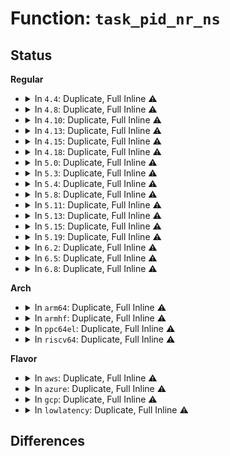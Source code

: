 # Function: <code>task_pid_nr_ns</code>

## Status
<b>Regular</b>
<ul>
<li>
<details>
<summary>In <code>4.4</code>: Duplicate, Full Inline ⚠️</summary>

**Collision:** Static Duplication

**Inline:** Full

**Transformation:** False

**Instances:**

```
In kernel/signal.c (ffffffff8108e884)
Location: include/linux/sched.h:1920
Inline: True
Inline callers:
  - kernel/signal.c:send_signal
  - kernel/signal.c:do_notify_parent_cldstop
  - kernel/signal.c:do_notify_parent
```
```
In kernel/taskstats.c (ffffffff8113ecd3)
Location: include/linux/sched.h:1920
Inline: True
Inline callers:
  - kernel/taskstats.c:taskstats_exit
```
```
In kernel/tsacct.c (ffffffff8113f124)
Location: include/linux/sched.h:1920
Inline: True
Inline callers:
  - kernel/tsacct.c:bacct_add_tsk
```
```
In kernel/events/core.c (ffffffff81178b1e)
Location: include/linux/sched.h:1920
Inline: True
Inline callers:
  - kernel/events/core.c:__perf_event_header__init_id
  - kernel/events/core.c:perf_log_itrace_start
  - kernel/events/core.c:perf_event_switch_output
  - kernel/events/core.c:perf_event_task_output
  - kernel/events/core.c:perf_event_task_output
  - kernel/events/core.c:perf_event_read_event
  - kernel/events/core.c:perf_event_comm_output
  - kernel/events/core.c:perf_event_mmap_output
```
```
In fs/exec.c (ffffffff8121433b)
Location: include/linux/sched.h:1920
Inline: True
```
```
In fs/proc/base.c (ffffffff8127e59f)
Location: include/linux/sched.h:1920
Inline: True
Inline callers:
  - fs/proc/base.c:proc_task_readdir
```
```
In fs/proc/array.c (ffffffff81280e15)
Location: include/linux/sched.h:1920
Inline: True
Inline callers:
  - fs/proc/array.c:proc_pid_status
  - fs/proc/array.c:proc_pid_status
```
```
In fs/proc/thread_self.c (ffffffff81283d3a)
Location: include/linux/sched.h:1920
Inline: True
Inline callers:
  - fs/proc/thread_self.c:proc_thread_self_readlink
  - fs/proc/thread_self.c:proc_thread_self_follow_link
```
</details>
</li>
<li>
<details>
<summary>In <code>4.8</code>: Duplicate, Full Inline ⚠️</summary>

**Collision:** Static Duplication

**Inline:** Full

**Transformation:** False

**Instances:**

```
In kernel/signal.c (ffffffff8109198a)
Location: include/linux/sched.h:2059
Inline: True
Inline callers:
  - kernel/signal.c:do_notify_parent_cldstop
  - kernel/signal.c:do_notify_parent
  - kernel/signal.c:send_signal
```
```
In kernel/taskstats.c (ffffffff81147306)
Location: include/linux/sched.h:2059
Inline: True
Inline callers:
  - kernel/taskstats.c:taskstats_exit
```
```
In kernel/tsacct.c (ffffffff8114772a)
Location: include/linux/sched.h:2059
Inline: True
Inline callers:
  - kernel/tsacct.c:bacct_add_tsk
```
```
In kernel/events/core.c (ffffffff811894d0)
Location: include/linux/sched.h:2059
Inline: True
Inline callers:
  - kernel/events/core.c:perf_log_itrace_start
  - kernel/events/core.c:perf_event_switch_output
  - kernel/events/core.c:perf_event_mmap_output
  - kernel/events/core.c:perf_event_comm_output
  - kernel/events/core.c:perf_event_task_output
  - kernel/events/core.c:perf_event_task_output
  - kernel/events/core.c:perf_event_read_event
  - kernel/events/core.c:__perf_event_header__init_id
```
```
In fs/exec.c (ffffffff8123b0cd)
Location: include/linux/sched.h:2059
Inline: True
```
```
In fs/proc/base.c (ffffffff812ab5b3)
Location: include/linux/sched.h:2059
Inline: True
Inline callers:
  - fs/proc/base.c:proc_task_readdir
```
```
In fs/proc/array.c (ffffffff812adebf)
Location: include/linux/sched.h:2059
Inline: True
Inline callers:
  - fs/proc/array.c:proc_pid_status
  - fs/proc/array.c:proc_pid_status
```
```
In fs/proc/thread_self.c (ffffffff812b0e57)
Location: include/linux/sched.h:2059
Inline: True
Inline callers:
  - fs/proc/thread_self.c:proc_thread_self_get_link
  - fs/proc/thread_self.c:proc_thread_self_readlink
```
</details>
</li>
<li>
<details>
<summary>In <code>4.10</code>: Duplicate, Full Inline ⚠️</summary>

**Collision:** Static Duplication

**Inline:** Full

**Transformation:** False

**Instances:**

```
In kernel/signal.c (ffffffff8109691a)
Location: include/linux/sched.h:2146
Inline: True
Inline callers:
  - kernel/signal.c:do_notify_parent_cldstop
  - kernel/signal.c:do_notify_parent
  - kernel/signal.c:send_signal
```
```
In kernel/taskstats.c (ffffffff811511a6)
Location: include/linux/sched.h:2146
Inline: True
Inline callers:
  - kernel/taskstats.c:taskstats_exit
```
```
In kernel/tsacct.c (ffffffff811515ca)
Location: include/linux/sched.h:2146
Inline: True
Inline callers:
  - kernel/tsacct.c:bacct_add_tsk
```
```
In kernel/events/core.c (ffffffff811988a0)
Location: include/linux/sched.h:2146
Inline: True
Inline callers:
  - kernel/events/core.c:perf_log_itrace_start
  - kernel/events/core.c:perf_event_switch_output
  - kernel/events/core.c:perf_event_mmap_output
  - kernel/events/core.c:perf_event_comm_output
  - kernel/events/core.c:perf_event_task_output
  - kernel/events/core.c:perf_event_task_output
  - kernel/events/core.c:perf_event_read_event
  - kernel/events/core.c:__perf_event_header__init_id
```
```
In fs/exec.c (ffffffff8124dea9)
Location: include/linux/sched.h:2146
Inline: True
```
```
In fs/proc/base.c (ffffffff812c0c93)
Location: include/linux/sched.h:2146
Inline: True
Inline callers:
  - fs/proc/base.c:proc_task_readdir
```
```
In fs/proc/array.c (ffffffff812c3842)
Location: include/linux/sched.h:2146
Inline: True
Inline callers:
  - fs/proc/array.c:proc_pid_status
  - fs/proc/array.c:proc_pid_status
```
```
In fs/proc/thread_self.c (ffffffff812c66f7)
Location: include/linux/sched.h:2146
Inline: True
Inline callers:
  - fs/proc/thread_self.c:proc_thread_self_get_link
```
</details>
</li>
<li>
<details>
<summary>In <code>4.13</code>: Duplicate, Full Inline ⚠️</summary>

**Collision:** Static Duplication

**Inline:** Full

**Transformation:** False

**Instances:**

```
In kernel/signal.c (ffffffff81093c31)
Location: include/linux/sched.h:1151
Inline: True
Inline callers:
  - kernel/signal.c:do_notify_parent_cldstop
  - kernel/signal.c:do_notify_parent
  - kernel/signal.c:send_signal
```
```
In kernel/taskstats.c (ffffffff8115381b)
Location: include/linux/sched.h:1151
Inline: True
Inline callers:
  - kernel/taskstats.c:taskstats_exit
```
```
In kernel/tsacct.c (ffffffff81153c4d)
Location: include/linux/sched.h:1151
Inline: True
Inline callers:
  - kernel/tsacct.c:bacct_add_tsk
```
```
In kernel/events/core.c (ffffffff811a067c)
Location: include/linux/sched.h:1151
Inline: True
Inline callers:
  - kernel/events/core.c:perf_log_itrace_start
  - kernel/events/core.c:perf_event_switch_output
  - kernel/events/core.c:perf_event_mmap_output
  - kernel/events/core.c:perf_event_namespaces_output
  - kernel/events/core.c:perf_event_comm_output
  - kernel/events/core.c:perf_event_task_output
  - kernel/events/core.c:perf_event_task_output
  - kernel/events/core.c:perf_event_read_event
  - kernel/events/core.c:__perf_event_header__init_id
```
```
In fs/exec.c (ffffffff81259efb)
Location: include/linux/sched.h:1151
Inline: True
```
```
In fs/proc/base.c (ffffffff812ce078)
Location: include/linux/sched.h:1151
Inline: True
Inline callers:
  - fs/proc/base.c:proc_task_readdir
```
```
In fs/proc/array.c (ffffffff812d0acf)
Location: include/linux/sched.h:1151
Inline: True
Inline callers:
  - fs/proc/array.c:proc_pid_status
  - fs/proc/array.c:proc_pid_status
```
```
In fs/proc/thread_self.c (ffffffff812d38fc)
Location: include/linux/sched.h:1151
Inline: True
Inline callers:
  - fs/proc/thread_self.c:proc_thread_self_get_link
```
</details>
</li>
<li>
<details>
<summary>In <code>4.15</code>: Duplicate, Full Inline ⚠️</summary>

**Collision:** Static Duplication

**Inline:** Full

**Transformation:** False

**Instances:**

```
In kernel/signal.c (ffffffff8109ab21)
Location: include/linux/sched.h:1151
Inline: True
Inline callers:
  - kernel/signal.c:do_notify_parent_cldstop
  - kernel/signal.c:do_notify_parent
  - kernel/signal.c:send_signal
```
```
In kernel/sched/debug.c (ffffffff810d92ef)
Location: include/linux/sched.h:1151
Inline: True
Inline callers:
  - kernel/sched/debug.c:proc_sched_show_task
  - kernel/sched/debug.c:proc_sched_show_task
```
```
In kernel/taskstats.c (ffffffff8116001b)
Location: include/linux/sched.h:1151
Inline: True
Inline callers:
  - kernel/taskstats.c:taskstats_exit
```
```
In kernel/tsacct.c (ffffffff8116044d)
Location: include/linux/sched.h:1151
Inline: True
Inline callers:
  - kernel/tsacct.c:bacct_add_tsk
```
```
In fs/exec.c (ffffffff8127c19b)
Location: include/linux/sched.h:1151
Inline: True
```
```
In fs/proc/base.c (ffffffff812f28ce)
Location: include/linux/sched.h:1151
Inline: True
Inline callers:
  - fs/proc/base.c:proc_task_readdir
```
```
In fs/proc/array.c (ffffffff812f5306)
Location: include/linux/sched.h:1151
Inline: True
Inline callers:
  - fs/proc/array.c:proc_pid_status
  - fs/proc/array.c:proc_pid_status
```
```
In fs/proc/thread_self.c (ffffffff812f812c)
Location: include/linux/sched.h:1151
Inline: True
Inline callers:
  - fs/proc/thread_self.c:proc_thread_self_get_link
```
</details>
</li>
<li>
<details>
<summary>In <code>4.18</code>: Duplicate, Full Inline ⚠️</summary>

**Collision:** Static Duplication

**Inline:** Full

**Transformation:** False

**Instances:**

```
In kernel/signal.c (ffffffff8109ea54)
Location: include/linux/sched.h:1243
Inline: True
Inline callers:
  - kernel/signal.c:do_notify_parent_cldstop
  - kernel/signal.c:do_notify_parent
  - kernel/signal.c:send_signal
```
```
In kernel/sched/debug.c (ffffffff810e02eb)
Location: include/linux/sched.h:1243
Inline: True
Inline callers:
  - kernel/sched/debug.c:proc_sched_show_task
  - kernel/sched/debug.c:proc_sched_show_task
```
```
In kernel/taskstats.c (ffffffff8116ef57)
Location: include/linux/sched.h:1243
Inline: True
Inline callers:
  - kernel/taskstats.c:taskstats_exit
```
```
In kernel/tsacct.c (ffffffff8116f394)
Location: include/linux/sched.h:1243
Inline: True
Inline callers:
  - kernel/tsacct.c:bacct_add_tsk
```
```
In fs/exec.c (ffffffff812a2e31)
Location: include/linux/sched.h:1243
Inline: True
```
```
In fs/proc/base.c (ffffffff8131f72b)
Location: include/linux/sched.h:1243
Inline: True
Inline callers:
  - fs/proc/base.c:proc_task_readdir
```
```
In fs/proc/array.c (ffffffff81322685)
Location: include/linux/sched.h:1243
Inline: True
Inline callers:
  - fs/proc/array.c:proc_pid_status
  - fs/proc/array.c:proc_pid_status
```
```
In fs/proc/thread_self.c (ffffffff81325467)
Location: include/linux/sched.h:1243
Inline: True
Inline callers:
  - fs/proc/thread_self.c:proc_thread_self_get_link
```
</details>
</li>
<li>
<details>
<summary>In <code>5.0</code>: Duplicate, Full Inline ⚠️</summary>

**Collision:** Static Duplication

**Inline:** Full

**Transformation:** False

**Instances:**

```
In kernel/signal.c (ffffffff810a6d58)
Location: include/linux/sched.h:1245
Inline: True
Inline callers:
  - kernel/signal.c:do_notify_parent_cldstop
  - kernel/signal.c:do_notify_parent
  - kernel/signal.c:send_signal
```
```
In kernel/sched/debug.c (ffffffff810eaa6b)
Location: include/linux/sched.h:1245
Inline: True
Inline callers:
  - kernel/sched/debug.c:proc_sched_show_task
  - kernel/sched/debug.c:proc_sched_show_task
```
```
In kernel/taskstats.c (ffffffff8117ca57)
Location: include/linux/sched.h:1245
Inline: True
Inline callers:
  - kernel/taskstats.c:taskstats_exit
```
```
In kernel/tsacct.c (ffffffff8117ce94)
Location: include/linux/sched.h:1245
Inline: True
Inline callers:
  - kernel/tsacct.c:bacct_add_tsk
```
```
In fs/exec.c (ffffffff812b7dc9)
Location: include/linux/sched.h:1245
Inline: True
```
```
In fs/proc/base.c (ffffffff8133685b)
Location: include/linux/sched.h:1245
Inline: True
Inline callers:
  - fs/proc/base.c:proc_task_readdir
```
```
In fs/proc/array.c (ffffffff8133979a)
Location: include/linux/sched.h:1245
Inline: True
Inline callers:
  - fs/proc/array.c:proc_pid_status
  - fs/proc/array.c:proc_pid_status
```
```
In fs/proc/thread_self.c (ffffffff8133c607)
Location: include/linux/sched.h:1245
Inline: True
Inline callers:
  - fs/proc/thread_self.c:proc_thread_self_get_link
```
</details>
</li>
<li>
<details>
<summary>In <code>5.3</code>: Duplicate, Full Inline ⚠️</summary>

**Collision:** Static Duplication

**Inline:** Full

**Transformation:** False

**Instances:**

```
In kernel/signal.c (ffffffff810ace1a)
Location: include/linux/sched.h:1317
Inline: True
Inline callers:
  - kernel/signal.c:do_notify_parent_cldstop
  - kernel/signal.c:do_notify_parent
```
```
In kernel/sched/debug.c (ffffffff810f186b)
Location: include/linux/sched.h:1317
Inline: True
Inline callers:
  - kernel/sched/debug.c:proc_sched_show_task
  - kernel/sched/debug.c:proc_sched_show_task
```
```
In kernel/taskstats.c (ffffffff81189908)
Location: include/linux/sched.h:1317
Inline: True
Inline callers:
  - kernel/taskstats.c:taskstats_exit
```
```
In kernel/tsacct.c (ffffffff81189d55)
Location: include/linux/sched.h:1317
Inline: True
Inline callers:
  - kernel/tsacct.c:bacct_add_tsk
```
```
In fs/exec.c (ffffffff812d42cd)
Location: include/linux/sched.h:1317
Inline: True
```
```
In fs/proc/base.c (ffffffff8135e947)
Location: include/linux/sched.h:1317
Inline: True
Inline callers:
  - fs/proc/base.c:proc_task_readdir
```
```
In fs/proc/array.c (ffffffff81360778)
Location: include/linux/sched.h:1317
Inline: True
Inline callers:
  - fs/proc/array.c:task_state
  - fs/proc/array.c:task_state
```
```
In fs/proc/thread_self.c (ffffffff81364857)
Location: include/linux/sched.h:1317
Inline: True
Inline callers:
  - fs/proc/thread_self.c:proc_thread_self_get_link
```
</details>
</li>
<li>
<details>
<summary>In <code>5.4</code>: Duplicate, Full Inline ⚠️</summary>

**Collision:** Static Duplication

**Inline:** Full

**Transformation:** False

**Instances:**

```
In kernel/signal.c (ffffffff810b343a)
Location: include/linux/sched.h:1311
Inline: True
Inline callers:
  - kernel/signal.c:do_notify_parent_cldstop
  - kernel/signal.c:do_notify_parent
```
```
In kernel/sched/debug.c (ffffffff810fd52b)
Location: include/linux/sched.h:1311
Inline: True
Inline callers:
  - kernel/sched/debug.c:proc_sched_show_task
  - kernel/sched/debug.c:proc_sched_show_task
```
```
In kernel/taskstats.c (ffffffff8119584b)
Location: include/linux/sched.h:1311
Inline: True
Inline callers:
  - kernel/taskstats.c:taskstats_exit
```
```
In kernel/tsacct.c (ffffffff81195c65)
Location: include/linux/sched.h:1311
Inline: True
Inline callers:
  - kernel/tsacct.c:bacct_add_tsk
```
```
In fs/exec.c (ffffffff812e5e5d)
Location: include/linux/sched.h:1311
Inline: True
```
```
In fs/proc/base.c (ffffffff81376ba7)
Location: include/linux/sched.h:1311
Inline: True
Inline callers:
  - fs/proc/base.c:proc_task_readdir
```
```
In fs/proc/array.c (ffffffff813789d8)
Location: include/linux/sched.h:1311
Inline: True
Inline callers:
  - fs/proc/array.c:task_state
  - fs/proc/array.c:task_state
```
```
In fs/proc/thread_self.c (ffffffff8137cae7)
Location: include/linux/sched.h:1311
Inline: True
Inline callers:
  - fs/proc/thread_self.c:proc_thread_self_get_link
```
</details>
</li>
<li>
<details>
<summary>In <code>5.8</code>: Duplicate, Full Inline ⚠️</summary>

**Collision:** Static Duplication

**Inline:** Full

**Transformation:** False

**Instances:**

```
In kernel/signal.c (ffffffff810bbe62)
Location: include/linux/sched.h:1352
Inline: True
Inline callers:
  - kernel/signal.c:do_notify_parent_cldstop
  - kernel/signal.c:do_notify_parent
```
```
In kernel/sched/debug.c (ffffffff81107ccb)
Location: include/linux/sched.h:1352
Inline: True
Inline callers:
  - kernel/sched/debug.c:proc_sched_show_task
  - kernel/sched/debug.c:proc_sched_show_task
```
```
In kernel/taskstats.c (ffffffff811aabcf)
Location: include/linux/sched.h:1352
Inline: True
Inline callers:
  - kernel/taskstats.c:taskstats_exit
```
```
In kernel/tsacct.c (ffffffff811aae40)
Location: include/linux/sched.h:1352
Inline: True
Inline callers:
  - kernel/tsacct.c:bacct_add_tsk
```
```
In kernel/bpf/helpers.c (ffffffff81214d59)
Location: include/linux/sched.h:1352
Inline: True
Inline callers:
  - kernel/bpf/helpers.c:bpf_get_ns_current_pid_tgid
```
```
In fs/exec.c (ffffffff8131cc0b)
Location: include/linux/sched.h:1352
Inline: True
Inline callers:
  - fs/exec.c:exec_binprm
```
```
In fs/proc/base.c (ffffffff813bf865)
Location: include/linux/sched.h:1352
Inline: True
Inline callers:
  - fs/proc/base.c:proc_task_readdir
```
```
In fs/proc/array.c (ffffffff813c1ab9)
Location: include/linux/sched.h:1352
Inline: True
Inline callers:
  - fs/proc/array.c:task_state
  - fs/proc/array.c:task_state
```
```
In fs/proc/thread_self.c (ffffffff813c647a)
Location: include/linux/sched.h:1352
Inline: True
Inline callers:
  - fs/proc/thread_self.c:proc_thread_self_get_link
```
</details>
</li>
<li>
<details>
<summary>In <code>5.11</code>: Duplicate, Full Inline ⚠️</summary>

**Collision:** Static Duplication

**Inline:** Full

**Transformation:** False

**Instances:**

```
In kernel/signal.c (ffffffff810b7132)
Location: include/linux/sched.h:1411
Inline: True
Inline callers:
  - kernel/signal.c:do_notify_parent_cldstop
  - kernel/signal.c:do_notify_parent
```
```
In kernel/sched/debug.c (ffffffff811064db)
Location: include/linux/sched.h:1411
Inline: True
Inline callers:
  - kernel/sched/debug.c:proc_sched_show_task
  - kernel/sched/debug.c:proc_sched_show_task
```
```
In kernel/taskstats.c (ffffffff811a817f)
Location: include/linux/sched.h:1411
Inline: True
Inline callers:
  - kernel/taskstats.c:taskstats_exit
```
```
In kernel/tsacct.c (ffffffff811a83f0)
Location: include/linux/sched.h:1411
Inline: True
Inline callers:
  - kernel/tsacct.c:bacct_add_tsk
```
```
In kernel/bpf/helpers.c (ffffffff812168f9)
Location: include/linux/sched.h:1411
Inline: True
Inline callers:
  - kernel/bpf/helpers.c:bpf_get_ns_current_pid_tgid
```
```
In fs/exec.c (ffffffff81327d97)
Location: include/linux/sched.h:1411
Inline: True
Inline callers:
  - fs/exec.c:exec_binprm
```
```
In fs/proc/base.c (ffffffff813d16ef)
Location: include/linux/sched.h:1411
Inline: True
Inline callers:
  - fs/proc/base.c:proc_task_readdir
```
```
In fs/proc/array.c (ffffffff813d39b4)
Location: include/linux/sched.h:1411
Inline: True
Inline callers:
  - fs/proc/array.c:task_state
  - fs/proc/array.c:task_state
```
```
In fs/proc/thread_self.c (ffffffff813d842f)
Location: include/linux/sched.h:1411
Inline: True
Inline callers:
  - fs/proc/thread_self.c:proc_thread_self_get_link
```
</details>
</li>
<li>
<details>
<summary>In <code>5.13</code>: Duplicate, Full Inline ⚠️</summary>

**Collision:** Static Duplication

**Inline:** Full

**Transformation:** False

**Instances:**

```
In kernel/signal.c (ffffffff810b8732)
Location: include/linux/sched.h:1433
Inline: True
Inline callers:
  - kernel/signal.c:do_notify_parent_cldstop
  - kernel/signal.c:do_notify_parent
```
```
In kernel/sched/debug.c (ffffffff8110851b)
Location: include/linux/sched.h:1433
Inline: True
Inline callers:
  - kernel/sched/debug.c:proc_sched_show_task
  - kernel/sched/debug.c:proc_sched_show_task
```
```
In kernel/taskstats.c (ffffffff811a8bd2)
Location: include/linux/sched.h:1433
Inline: True
Inline callers:
  - kernel/taskstats.c:taskstats_exit
```
```
In kernel/tsacct.c (ffffffff811a8f70)
Location: include/linux/sched.h:1433
Inline: True
Inline callers:
  - kernel/tsacct.c:bacct_add_tsk
```
```
In kernel/bpf/helpers.c (ffffffff81219636)
Location: include/linux/sched.h:1433
Inline: True
Inline callers:
  - kernel/bpf/helpers.c:bpf_get_ns_current_pid_tgid
```
```
In fs/exec.c (ffffffff8132dcc7)
Location: include/linux/sched.h:1433
Inline: True
Inline callers:
  - fs/exec.c:exec_binprm
```
```
In fs/proc/base.c (ffffffff813d85e5)
Location: include/linux/sched.h:1433
Inline: True
Inline callers:
  - fs/proc/base.c:proc_task_readdir
```
```
In fs/proc/array.c (ffffffff813da7e4)
Location: include/linux/sched.h:1433
Inline: True
Inline callers:
  - fs/proc/array.c:task_state
  - fs/proc/array.c:task_state
```
```
In fs/proc/thread_self.c (ffffffff813df2ca)
Location: include/linux/sched.h:1433
Inline: True
Inline callers:
  - fs/proc/thread_self.c:proc_thread_self_get_link
```
</details>
</li>
<li>
<details>
<summary>In <code>5.15</code>: Duplicate, Full Inline ⚠️</summary>

**Collision:** Static Duplication

**Inline:** Full

**Transformation:** False

**Instances:**

```
In kernel/signal.c (ffffffff810cac22)
Location: include/linux/sched.h:1531
Inline: True
Inline callers:
  - kernel/signal.c:do_notify_parent_cldstop
  - kernel/signal.c:do_notify_parent
```
```
In kernel/sched/debug.c (ffffffff8112668b)
Location: include/linux/sched.h:1531
Inline: True
Inline callers:
  - kernel/sched/debug.c:proc_sched_show_task
  - kernel/sched/debug.c:proc_sched_show_task
```
```
In kernel/taskstats.c (ffffffff811d271e)
Location: include/linux/sched.h:1531
Inline: True
Inline callers:
  - kernel/taskstats.c:taskstats_exit
```
```
In kernel/tsacct.c (ffffffff811d2ac5)
Location: include/linux/sched.h:1531
Inline: True
Inline callers:
  - kernel/tsacct.c:bacct_add_tsk
```
```
In kernel/bpf/helpers.c (ffffffff8124fcf6)
Location: include/linux/sched.h:1531
Inline: True
Inline callers:
  - kernel/bpf/helpers.c:bpf_get_ns_current_pid_tgid
```
```
In fs/exec.c (ffffffff8137b4a7)
Location: include/linux/sched.h:1531
Inline: True
Inline callers:
  - fs/exec.c:exec_binprm
```
```
In fs/proc/base.c (ffffffff81429d15)
Location: include/linux/sched.h:1531
Inline: True
Inline callers:
  - fs/proc/base.c:proc_task_readdir
```
```
In fs/proc/array.c (ffffffff8142bf1e)
Location: include/linux/sched.h:1531
Inline: True
Inline callers:
  - fs/proc/array.c:task_state
  - fs/proc/array.c:task_state
```
```
In fs/proc/thread_self.c (ffffffff81430c7a)
Location: include/linux/sched.h:1531
Inline: True
Inline callers:
  - fs/proc/thread_self.c:proc_thread_self_get_link
```
</details>
</li>
<li>
<details>
<summary>In <code>5.19</code>: Duplicate, Full Inline ⚠️</summary>

**Collision:** Static Duplication

**Inline:** Full

**Transformation:** False

**Instances:**

```
In kernel/signal.c (ffffffff810e40a5)
Location: include/linux/sched.h:1543
Inline: True
Inline callers:
  - kernel/signal.c:do_notify_parent_cldstop
  - kernel/signal.c:do_notify_parent
```
```
In kernel/sched/build_utility.c (ffffffff81146dcb)
Location: include/linux/sched.h:1543
Inline: True
Inline callers:
  - kernel/sched/build_utility.c:proc_sched_show_task
  - kernel/sched/build_utility.c:proc_sched_show_task
```
```
In kernel/taskstats.c (ffffffff81206fbe)
Location: include/linux/sched.h:1543
Inline: True
Inline callers:
  - kernel/taskstats.c:taskstats_exit
```
```
In kernel/tsacct.c (ffffffff81207449)
Location: include/linux/sched.h:1543
Inline: True
Inline callers:
  - kernel/tsacct.c:bacct_add_tsk
```
```
In kernel/bpf/helpers.c (ffffffff81297184)
Location: include/linux/sched.h:1543
Inline: True
Inline callers:
  - kernel/bpf/helpers.c:bpf_get_ns_current_pid_tgid
```
```
In fs/exec.c (ffffffff813fa564)
Location: include/linux/sched.h:1543
Inline: True
Inline callers:
  - fs/exec.c:exec_binprm
```
```
In fs/proc/base.c (ffffffff814a31a1)
Location: include/linux/sched.h:1543
Inline: True
Inline callers:
  - fs/proc/base.c:proc_task_readdir
```
```
In fs/proc/array.c (ffffffff814a5b59)
Location: include/linux/sched.h:1543
Inline: True
Inline callers:
  - fs/proc/array.c:task_state
  - fs/proc/array.c:task_state
```
```
In fs/proc/thread_self.c (ffffffff814aa9ca)
Location: include/linux/sched.h:1543
Inline: True
Inline callers:
  - fs/proc/thread_self.c:proc_thread_self_get_link
```
</details>
</li>
<li>
<details>
<summary>In <code>6.2</code>: Duplicate, Full Inline ⚠️</summary>

**Collision:** Static Duplication

**Inline:** Full

**Transformation:** False

**Instances:**

```
In kernel/signal.c (ffffffff81104725)
Location: include/linux/sched.h:1565
Inline: True
Inline callers:
  - kernel/signal.c:do_notify_parent_cldstop
  - kernel/signal.c:do_notify_parent
```
```
In kernel/sched/build_utility.c (ffffffff8117480b)
Location: include/linux/sched.h:1565
Inline: True
Inline callers:
  - kernel/sched/build_utility.c:proc_sched_show_task
  - kernel/sched/build_utility.c:proc_sched_show_task
```
```
In kernel/taskstats.c (ffffffff8124f32e)
Location: include/linux/sched.h:1565
Inline: True
Inline callers:
  - kernel/taskstats.c:taskstats_exit
```
```
In kernel/tsacct.c (ffffffff8124f7d9)
Location: include/linux/sched.h:1565
Inline: True
Inline callers:
  - kernel/tsacct.c:bacct_add_tsk
```
```
In kernel/bpf/helpers.c (ffffffff812f1f94)
Location: include/linux/sched.h:1565
Inline: True
Inline callers:
  - kernel/bpf/helpers.c:bpf_get_ns_current_pid_tgid
```
```
In fs/exec.c (ffffffff81484094)
Location: include/linux/sched.h:1565
Inline: True
Inline callers:
  - fs/exec.c:exec_binprm
```
```
In fs/proc/base.c (ffffffff81538421)
Location: include/linux/sched.h:1565
Inline: True
Inline callers:
  - fs/proc/base.c:proc_task_readdir
```
```
In fs/proc/array.c (ffffffff8153b169)
Location: include/linux/sched.h:1565
Inline: True
Inline callers:
  - fs/proc/array.c:task_state
  - fs/proc/array.c:task_state
```
```
In fs/proc/thread_self.c (ffffffff8154065a)
Location: include/linux/sched.h:1565
Inline: True
Inline callers:
  - fs/proc/thread_self.c:proc_thread_self_get_link
```
</details>
</li>
<li>
<details>
<summary>In <code>6.5</code>: Duplicate, Full Inline ⚠️</summary>

**Collision:** Static Duplication

**Inline:** Full

**Transformation:** False

**Instances:**

```
In kernel/signal.c (ffffffff811109a5)
Location: include/linux/sched.h:1574
Inline: True
Inline callers:
  - kernel/signal.c:do_notify_parent_cldstop
  - kernel/signal.c:do_notify_parent
```
```
In kernel/sched/build_utility.c (ffffffff81185414)
Location: include/linux/sched.h:1574
Inline: True
Inline callers:
  - kernel/sched/build_utility.c:proc_sched_show_task
  - kernel/sched/build_utility.c:proc_sched_show_task
```
```
In kernel/taskstats.c (ffffffff812666de)
Location: include/linux/sched.h:1574
Inline: True
Inline callers:
  - kernel/taskstats.c:taskstats_exit
```
```
In kernel/tsacct.c (ffffffff81266b89)
Location: include/linux/sched.h:1574
Inline: True
Inline callers:
  - kernel/tsacct.c:bacct_add_tsk
```
```
In kernel/bpf/helpers.c (ffffffff8131eb1a)
Location: include/linux/sched.h:1574
Inline: True
Inline callers:
  - kernel/bpf/helpers.c:bpf_get_ns_current_pid_tgid
```
```
In fs/exec.c (ffffffff814b89a4)
Location: include/linux/sched.h:1574
Inline: True
Inline callers:
  - fs/exec.c:exec_binprm
```
```
In fs/proc/base.c (ffffffff81570664)
Location: include/linux/sched.h:1574
Inline: True
Inline callers:
  - fs/proc/base.c:proc_task_readdir
```
```
In fs/proc/array.c (ffffffff81573476)
Location: include/linux/sched.h:1574
Inline: True
Inline callers:
  - fs/proc/array.c:task_state
  - fs/proc/array.c:task_state
```
```
In fs/proc/thread_self.c (ffffffff81578a1a)
Location: include/linux/sched.h:1574
Inline: True
Inline callers:
  - fs/proc/thread_self.c:proc_thread_self_get_link
```
</details>
</li>
<li>
<details>
<summary>In <code>6.8</code>: Duplicate, Full Inline ⚠️</summary>

**Collision:** Static Duplication

**Inline:** Full

**Transformation:** False

**Instances:**

```
In kernel/signal.c (ffffffff8111a305)
Location: include/linux/pid.h:233
Inline: True
Inline callers:
  - kernel/signal.c:do_notify_parent_cldstop
  - kernel/signal.c:do_notify_parent
```
```
In kernel/sched/build_utility.c (ffffffff81193b74)
Location: include/linux/pid.h:233
Inline: True
Inline callers:
  - kernel/sched/build_utility.c:proc_sched_show_task
  - kernel/sched/build_utility.c:proc_sched_show_task
```
```
In kernel/taskstats.c (ffffffff812805ce)
Location: include/linux/pid.h:233
Inline: True
Inline callers:
  - kernel/taskstats.c:taskstats_exit
```
```
In kernel/tsacct.c (ffffffff81280aac)
Location: include/linux/pid.h:233
Inline: True
Inline callers:
  - kernel/tsacct.c:bacct_add_tsk
```
```
In kernel/trace/bpf_trace.c (ffffffff812e53e2)
Location: include/linux/pid.h:233
Inline: True
Inline callers:
  - kernel/trace/bpf_trace.c:bpf_uprobe_multi_link_fill_link_info
```
```
In kernel/bpf/helpers.c (ffffffff81340f4a)
Location: include/linux/pid.h:233
Inline: True
Inline callers:
  - kernel/bpf/helpers.c:bpf_get_ns_current_pid_tgid
```
```
In fs/exec.c (ffffffff814eaeb4)
Location: include/linux/pid.h:233
Inline: True
Inline callers:
  - fs/exec.c:exec_binprm
```
```
In fs/proc/base.c (ffffffff815a910d)
Location: include/linux/pid.h:233
Inline: True
Inline callers:
  - fs/proc/base.c:proc_task_readdir
```
```
In fs/proc/array.c (ffffffff815abc39)
Location: include/linux/pid.h:233
Inline: True
Inline callers:
  - fs/proc/array.c:task_state
  - fs/proc/array.c:task_state
```
```
In fs/proc/thread_self.c (ffffffff815b119a)
Location: include/linux/pid.h:233
Inline: True
Inline callers:
  - fs/proc/thread_self.c:proc_thread_self_get_link
```
</details>
</li>
</ul>
<b>Arch</b>
<ul>
<li>
<details>
<summary>In <code>arm64</code>: Duplicate, Full Inline ⚠️</summary>

**Collision:** Static Duplication

**Inline:** Full

**Transformation:** False

**Instances:**

```
In kernel/signal.c (ffff80001010f274)
Location: include/linux/sched.h:1311
Inline: True
Inline callers:
  - kernel/signal.c:do_notify_parent_cldstop
  - kernel/signal.c:do_notify_parent
```
```
In kernel/sched/debug.c (ffff800010162dd4)
Location: include/linux/sched.h:1311
Inline: True
Inline callers:
  - kernel/sched/debug.c:proc_sched_show_task
  - kernel/sched/debug.c:proc_sched_show_task
```
```
In kernel/taskstats.c (ffff80001020db00)
Location: include/linux/sched.h:1311
Inline: True
Inline callers:
  - kernel/taskstats.c:taskstats_exit
```
```
In kernel/tsacct.c (ffff80001020df38)
Location: include/linux/sched.h:1311
Inline: True
Inline callers:
  - kernel/tsacct.c:bacct_add_tsk
```
```
In fs/exec.c (ffff80001038e1a4)
Location: include/linux/sched.h:1311
Inline: True
```
```
In fs/proc/base.c (ffff8000104421b0)
Location: include/linux/sched.h:1311
Inline: True
Inline callers:
  - fs/proc/base.c:proc_task_readdir
```
```
In fs/proc/array.c (ffff800010445078)
Location: include/linux/sched.h:1311
Inline: True
Inline callers:
  - fs/proc/array.c:task_state
  - fs/proc/array.c:task_state
```
```
In fs/proc/thread_self.c (ffff80001044943c)
Location: include/linux/sched.h:1311
Inline: True
Inline callers:
  - fs/proc/thread_self.c:proc_thread_self_get_link
```
</details>
</li>
<li>
<details>
<summary>In <code>armhf</code>: Duplicate, Full Inline ⚠️</summary>

**Collision:** Static Duplication

**Inline:** Full

**Transformation:** False

**Instances:**

```
In kernel/signal.c (c0366fb0)
Location: include/linux/sched.h:1311
Inline: True
Inline callers:
  - kernel/signal.c:do_notify_parent_cldstop
  - kernel/signal.c:do_notify_parent
```
```
In kernel/sched/debug.c (c03af3f0)
Location: include/linux/sched.h:1311
Inline: True
Inline callers:
  - kernel/sched/debug.c:proc_sched_show_task
  - kernel/sched/debug.c:proc_sched_show_task
```
```
In kernel/taskstats.c (c044c4ec)
Location: include/linux/sched.h:1311
Inline: True
Inline callers:
  - kernel/taskstats.c:taskstats_exit
```
```
In kernel/tsacct.c (c044ca0c)
Location: include/linux/sched.h:1311
Inline: True
Inline callers:
  - kernel/tsacct.c:bacct_add_tsk
```
```
In fs/exec.c (c0575c00)
Location: include/linux/sched.h:1311
Inline: True
Inline callers:
  - fs/exec.c:__do_execve_file
```
```
In fs/proc/base.c (c0607a14)
Location: include/linux/sched.h:1311
Inline: True
Inline callers:
  - fs/proc/base.c:proc_task_readdir
```
```
In fs/proc/array.c (c0609ce4)
Location: include/linux/sched.h:1311
Inline: True
Inline callers:
  - fs/proc/array.c:task_state
  - fs/proc/array.c:task_state
```
```
In fs/proc/thread_self.c (c060e54c)
Location: include/linux/sched.h:1311
Inline: True
Inline callers:
  - fs/proc/thread_self.c:proc_thread_self_get_link
```
</details>
</li>
<li>
<details>
<summary>In <code>ppc64el</code>: Duplicate, Full Inline ⚠️</summary>

**Collision:** Static Duplication

**Inline:** Full

**Transformation:** False

**Instances:**

```
In kernel/signal.c (c000000000156768)
Location: include/linux/sched.h:1311
Inline: True
Inline callers:
  - kernel/signal.c:do_notify_parent_cldstop
  - kernel/signal.c:do_notify_parent
```
```
In kernel/sched/debug.c (c0000000001b9544)
Location: include/linux/sched.h:1311
Inline: True
Inline callers:
  - kernel/sched/debug.c:proc_sched_show_task
  - kernel/sched/debug.c:proc_sched_show_task
```
```
In kernel/taskstats.c (c00000000028bb8c)
Location: include/linux/sched.h:1311
Inline: True
Inline callers:
  - kernel/taskstats.c:taskstats_exit
```
```
In kernel/tsacct.c (c00000000028c118)
Location: include/linux/sched.h:1311
Inline: True
Inline callers:
  - kernel/tsacct.c:bacct_add_tsk
```
```
In fs/exec.c (c0000000004864a4)
Location: include/linux/sched.h:1311
Inline: True
```
```
In fs/proc/base.c (c000000000557734)
Location: include/linux/sched.h:1311
Inline: True
Inline callers:
  - fs/proc/base.c:proc_task_readdir
```
```
In fs/proc/array.c (c00000000055a5a0)
Location: include/linux/sched.h:1311
Inline: True
Inline callers:
  - fs/proc/array.c:task_state
  - fs/proc/array.c:task_state
```
```
In fs/proc/thread_self.c (c00000000055ffa0)
Location: include/linux/sched.h:1311
Inline: True
Inline callers:
  - fs/proc/thread_self.c:proc_thread_self_get_link
```
</details>
</li>
<li>
<details>
<summary>In <code>riscv64</code>: Duplicate, Full Inline ⚠️</summary>

**Collision:** Static Duplication

**Inline:** Full

**Transformation:** False

**Instances:**

```
In kernel/signal.c (ffffffe0000cf802)
Location: include/linux/sched.h:1311
Inline: True
Inline callers:
  - kernel/signal.c:do_notify_parent_cldstop
  - kernel/signal.c:do_notify_parent
  - kernel/signal.c:send_signal
  - kernel/signal.c:send_signal
```
```
In kernel/sched/debug.c (ffffffe000106994)
Location: include/linux/sched.h:1311
Inline: True
Inline callers:
  - kernel/sched/debug.c:proc_sched_show_task
  - kernel/sched/debug.c:proc_sched_show_task
```
```
In kernel/taskstats.c (ffffffe00016ea08)
Location: include/linux/sched.h:1311
Inline: True
Inline callers:
  - kernel/taskstats.c:taskstats_exit
```
```
In kernel/tsacct.c (ffffffe00016edc2)
Location: include/linux/sched.h:1311
Inline: True
Inline callers:
  - kernel/tsacct.c:bacct_add_tsk
```
```
In fs/exec.c (ffffffe00025ecb0)
Location: include/linux/sched.h:1311
Inline: True
Inline callers:
  - fs/exec.c:__do_execve_file
```
```
In fs/proc/base.c (ffffffe0002d8e9a)
Location: include/linux/sched.h:1311
Inline: True
Inline callers:
  - fs/proc/base.c:proc_task_readdir
```
```
In fs/proc/array.c (ffffffe0002db088)
Location: include/linux/sched.h:1311
Inline: True
Inline callers:
  - fs/proc/array.c:task_state
  - fs/proc/array.c:task_state
```
```
In fs/proc/thread_self.c (ffffffe0002dedc8)
Location: include/linux/sched.h:1311
Inline: True
Inline callers:
  - fs/proc/thread_self.c:proc_thread_self_get_link
```
</details>
</li>
</ul>
<b>Flavor</b>
<ul>
<li>
<details>
<summary>In <code>aws</code>: Duplicate, Full Inline ⚠️</summary>

**Collision:** Static Duplication

**Inline:** Full

**Transformation:** False

**Instances:**

```
In kernel/signal.c (ffffffff810ad7aa)
Location: include/linux/sched.h:1311
Inline: True
Inline callers:
  - kernel/signal.c:do_notify_parent_cldstop
  - kernel/signal.c:do_notify_parent
```
```
In kernel/sched/debug.c (ffffffff810f684b)
Location: include/linux/sched.h:1311
Inline: True
Inline callers:
  - kernel/sched/debug.c:proc_sched_show_task
  - kernel/sched/debug.c:proc_sched_show_task
```
```
In kernel/taskstats.c (ffffffff8118de6b)
Location: include/linux/sched.h:1311
Inline: True
Inline callers:
  - kernel/taskstats.c:taskstats_exit
```
```
In kernel/tsacct.c (ffffffff8118e285)
Location: include/linux/sched.h:1311
Inline: True
Inline callers:
  - kernel/tsacct.c:bacct_add_tsk
```
```
In fs/exec.c (ffffffff812de43d)
Location: include/linux/sched.h:1311
Inline: True
```
```
In fs/proc/base.c (ffffffff8136f187)
Location: include/linux/sched.h:1311
Inline: True
Inline callers:
  - fs/proc/base.c:proc_task_readdir
```
```
In fs/proc/array.c (ffffffff81370fb8)
Location: include/linux/sched.h:1311
Inline: True
Inline callers:
  - fs/proc/array.c:task_state
  - fs/proc/array.c:task_state
```
```
In fs/proc/thread_self.c (ffffffff813750c7)
Location: include/linux/sched.h:1311
Inline: True
Inline callers:
  - fs/proc/thread_self.c:proc_thread_self_get_link
```
</details>
</li>
<li>
<details>
<summary>In <code>azure</code>: Duplicate, Full Inline ⚠️</summary>

**Collision:** Static Duplication

**Inline:** Full

**Transformation:** False

**Instances:**

```
In kernel/signal.c (ffffffff8109c12a)
Location: include/linux/sched.h:1311
Inline: True
Inline callers:
  - kernel/signal.c:do_notify_parent_cldstop
  - kernel/signal.c:do_notify_parent
```
```
In kernel/sched/debug.c (ffffffff810e6a1b)
Location: include/linux/sched.h:1311
Inline: True
Inline callers:
  - kernel/sched/debug.c:proc_sched_show_task
  - kernel/sched/debug.c:proc_sched_show_task
```
```
In kernel/taskstats.c (ffffffff81180f7b)
Location: include/linux/sched.h:1311
Inline: True
Inline callers:
  - kernel/taskstats.c:taskstats_exit
```
```
In kernel/tsacct.c (ffffffff811813a8)
Location: include/linux/sched.h:1311
Inline: True
Inline callers:
  - kernel/tsacct.c:bacct_add_tsk
```
```
In fs/exec.c (ffffffff812cf76d)
Location: include/linux/sched.h:1311
Inline: True
```
```
In fs/proc/base.c (ffffffff8135fc17)
Location: include/linux/sched.h:1311
Inline: True
Inline callers:
  - fs/proc/base.c:proc_task_readdir
```
```
In fs/proc/array.c (ffffffff81361a48)
Location: include/linux/sched.h:1311
Inline: True
Inline callers:
  - fs/proc/array.c:task_state
  - fs/proc/array.c:task_state
```
```
In fs/proc/thread_self.c (ffffffff81365b97)
Location: include/linux/sched.h:1311
Inline: True
Inline callers:
  - fs/proc/thread_self.c:proc_thread_self_get_link
```
</details>
</li>
<li>
<details>
<summary>In <code>gcp</code>: Duplicate, Full Inline ⚠️</summary>

**Collision:** Static Duplication

**Inline:** Full

**Transformation:** False

**Instances:**

```
In kernel/signal.c (ffffffff810acd0a)
Location: include/linux/sched.h:1311
Inline: True
Inline callers:
  - kernel/signal.c:do_notify_parent_cldstop
  - kernel/signal.c:do_notify_parent
```
```
In kernel/sched/debug.c (ffffffff810f3a5b)
Location: include/linux/sched.h:1311
Inline: True
Inline callers:
  - kernel/sched/debug.c:proc_sched_show_task
  - kernel/sched/debug.c:proc_sched_show_task
```
```
In kernel/taskstats.c (ffffffff8118bc3b)
Location: include/linux/sched.h:1311
Inline: True
Inline callers:
  - kernel/taskstats.c:taskstats_exit
```
```
In kernel/tsacct.c (ffffffff8118c055)
Location: include/linux/sched.h:1311
Inline: True
Inline callers:
  - kernel/tsacct.c:bacct_add_tsk
```
```
In fs/exec.c (ffffffff812dc24d)
Location: include/linux/sched.h:1311
Inline: True
```
```
In fs/proc/base.c (ffffffff8136cc57)
Location: include/linux/sched.h:1311
Inline: True
Inline callers:
  - fs/proc/base.c:proc_task_readdir
```
```
In fs/proc/array.c (ffffffff8136ea88)
Location: include/linux/sched.h:1311
Inline: True
Inline callers:
  - fs/proc/array.c:task_state
  - fs/proc/array.c:task_state
```
```
In fs/proc/thread_self.c (ffffffff81372b97)
Location: include/linux/sched.h:1311
Inline: True
Inline callers:
  - fs/proc/thread_self.c:proc_thread_self_get_link
```
</details>
</li>
<li>
<details>
<summary>In <code>lowlatency</code>: Duplicate, Full Inline ⚠️</summary>

**Collision:** Static Duplication

**Inline:** Full

**Transformation:** False

**Instances:**

```
In kernel/signal.c (ffffffff810b4ebf)
Location: include/linux/sched.h:1311
Inline: True
Inline callers:
  - kernel/signal.c:do_notify_parent_cldstop
  - kernel/signal.c:do_notify_parent
```
```
In kernel/sched/debug.c (ffffffff810fea4b)
Location: include/linux/sched.h:1311
Inline: True
Inline callers:
  - kernel/sched/debug.c:proc_sched_show_task
  - kernel/sched/debug.c:proc_sched_show_task
```
```
In kernel/taskstats.c (ffffffff811995b8)
Location: include/linux/sched.h:1311
Inline: True
Inline callers:
  - kernel/taskstats.c:taskstats_exit
```
```
In kernel/tsacct.c (ffffffff811999d5)
Location: include/linux/sched.h:1311
Inline: True
Inline callers:
  - kernel/tsacct.c:bacct_add_tsk
```
```
In fs/exec.c (ffffffff812ecfdc)
Location: include/linux/sched.h:1311
Inline: True
```
```
In fs/proc/base.c (ffffffff81380565)
Location: include/linux/sched.h:1311
Inline: True
Inline callers:
  - fs/proc/base.c:proc_task_readdir
```
```
In fs/proc/array.c (ffffffff813823e8)
Location: include/linux/sched.h:1311
Inline: True
Inline callers:
  - fs/proc/array.c:task_state
  - fs/proc/array.c:task_state
```
```
In fs/proc/thread_self.c (ffffffff81386577)
Location: include/linux/sched.h:1311
Inline: True
Inline callers:
  - fs/proc/thread_self.c:proc_thread_self_get_link
```
</details>
</li>
</ul>

## Differences
